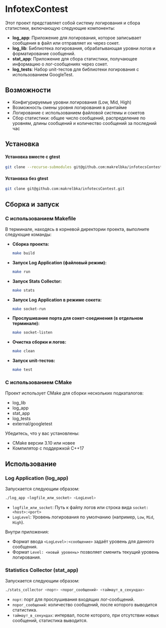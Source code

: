 
# InfotexContest

Этот проект представляет собой систему логирования и сбора статистики, включающую следующие компоненты:

- **log_app**: Приложение для логирования, которое записывает сообщения в файл или отправляет их через сокет.
- **log_lib**: Библиотека логирования, обрабатывающая уровни логов и форматирование сообщений.
- **stat_app**: Приложение для сбора статистики, получающее информацию о лог-сообщениях через сокет.
- **log_tests**: Набор unit-тестов для библиотеки логирования с использованием GoogleTest.

## Возможности

- Конфигурируемые уровни логирования (Low, Mid, High)
- Возможность смены уровня логирования в рантайме
- Логирование с использованием файловой системы и сокетов
- Сбор статистики: общее число сообщений, распределение по уровням, длины сообщений и количество сообщений за последний час

## Установка

#### Установка вместе с gtest
``` bash 
git clone --recurse-submodules git@github.com:makrelbka/infotecsContest.git
```

#### Установка без gtest
``` bash 
git clone git@github.com:makrelbka/infotecsContest.git
```

## Сборка и запуск

### С использованием Makefile

В терминале, находясь в корневой директории проекта, выполните следующие команды:

- **Сборка проекта:**
  ```bash
  make build
  ```
  
- **Запуск Log Application (файловый режим):**
  ```bash
  make run
  ```

- **Запуск Stats Collector:**
  ```bash
  make stats
  ```

- **Запуск Log Application в режиме сокета:**
  ```bash
  make socket-run
  ```

- **Прослушивание порта для сокет-соединения (в отдельном терминале):**
  ```bash
  make socket-listen
  ```

- **Очистка сборки и логов:**
  ```bash
  make clean
  ```

- **Запуск unit-тестов:**
  ```bash
  make test
  ```

### С использованием CMake

Проект использует CMake для сборки нескольких подкаталогов:

- log_lib
- log_app
- stat_app
- log_tests
- external/googletest

Убедитесь, что у вас установлены:
- CMake версии 3.10 или новее
- Компилятор с поддержкой C++17

## Использование

### Log Application (log_app)

Запускается следующим образом:
```bash
./log_app <logfile_или_socket> <LogLevel>
```
- `logfile_или_socket`: Путь к файлу логов или строка вида `socket:<host>:<port>`
- `LogLevel`: Уровень логирования по умолчанию (например, `Low`, `Mid`, `High`).

Внутри приложения:
- Формат ввода `<LogLevel>:<сообщение>` задаёт уровень для данного сообщения.
- Формат `Level: <новый уровень>` позволяет сменить текущий уровень логирования.

### Statistics Collector (stat_app)

Запускается следующим образом:
```bash
./stats_collector <порт> <порог_сообщений> <таймаут_в_секундах>
```
- `порт`: порт для прослушивания входящих лог-сообщений.
- `порог_сообщений`: количество сообщений, после которого выводится статистика.
- `таймаут_в_секундах`: интервал, после которого, при отсутствии новых сообщений, статистика выводится.
